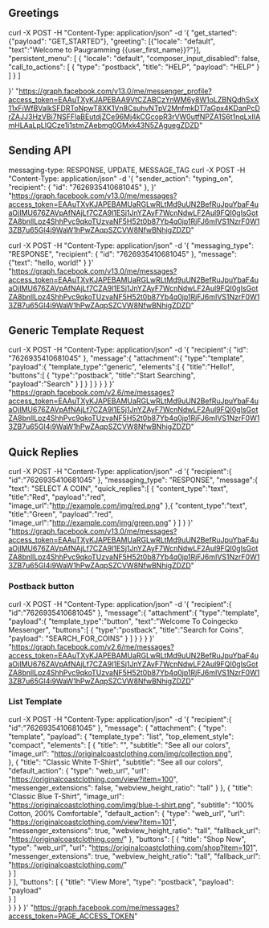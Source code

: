 ## Greetings

curl -X POST -H "Content-Type: application/json" -d '{
  "get_started": {"payload": "GET_STARTED"},
  "greeting": [{"locale": "default", "text":"Welcome to Paugramming {{user_first_name}}?"}],
  "persistent_menu": [
      {
          "locale": "default",
          "composer_input_disabled": false,
          "call_to_actions": [
              {
                  "type": "postback",
                  "title": "HELP",
                  "payload": "HELP"
              } 
          ]
      }
  ]

}' "https://graph.facebook.com/v13.0/me/messenger_profile?access_token=EAAuTXyKJAPEBAA9VtCZABCzYnWM6y8W1oLZBNQdhSxX11xFiWfBValkSFDRToNpwT8XK1Vn8CsuhvNTpV2MnfmkDT7aGpx4KDanPcDrZAJJ3HzVBi7NSFFlaBEutdjZCe96Mj4kCGcopR3rVW0utfNPZA1S6t1nqLxIIAmHLAaLpLlQCze1j1stmZAebmg0GMxk43N5ZAguegZDZD"

## Sending API
messaging-type: RESPONSE, UPDATE, MESSAGE_TAG
curl -X POST -H "Content-Type: application/json" -d '{
  "sender_action": "typing_on",
  "recipient": {
    "id": "7626935410681045"
  },
}' "https://graph.facebook.com/v13.0/me/messages?access_token=EAAuTXyKJAPEBAMUaRGLwRLtMd9uUN2BefRuJpuYbaF4uaOjIMU676ZAVpAfNAjLf7CZA9l1ESj1JnYZAyF7WcnNdwLF2Aul9FQI0gIsGotZA8bnllLpz4ShhPvc9qkoTUzvaNF5H52t0b87Yb4q0jp1RjFJ6mIVS1NzrF0W13ZB7u65GI4i9WaW1hPwZAqpSZCVW8NfwBNhigZDZD"

curl -X POST -H "Content-Type: application/json" -d '{
  "messaging_type": "RESPONSE",
  "recipient": {
    "id": "7626935410681045"
  },
  "message": {"text": "hello, world!" }
}' "https://graph.facebook.com/v13.0/me/messages?access_token=EAAuTXyKJAPEBAMUaRGLwRLtMd9uUN2BefRuJpuYbaF4uaOjIMU676ZAVpAfNAjLf7CZA9l1ESj1JnYZAyF7WcnNdwLF2Aul9FQI0gIsGotZA8bnllLpz4ShhPvc9qkoTUzvaNF5H52t0b87Yb4q0jp1RjFJ6mIVS1NzrF0W13ZB7u65GI4i9WaW1hPwZAqpSZCVW8NfwBNhigZDZD"


## Generic Template Request

curl -X POST -H "Content-Type: application/json" -d '{
  "recipient":{
    "id": "7626935410681045"
  },
  "message":{
    "attachment":{
      "type":"template",
      "payload":{
        "template_type":"generic",
        "elements":[
           {
            "title":"Hello!",
            "buttons":[
             {
                "type":"postback",
                "title":"Start Searching",
                "payload":"Search"
              } 
            ]
          }
        ]
      }
    }
  }
}' "https://graph.facebook.com/v2.6/me/messages?access_token=EAAuTXyKJAPEBAMUaRGLwRLtMd9uUN2BefRuJpuYbaF4uaOjIMU676ZAVpAfNAjLf7CZA9l1ESj1JnYZAyF7WcnNdwLF2Aul9FQI0gIsGotZA8bnllLpz4ShhPvc9qkoTUzvaNF5H52t0b87Yb4q0jp1RjFJ6mIVS1NzrF0W13ZB7u65GI4i9WaW1hPwZAqpSZCVW8NfwBNhigZDZD"



## Quick Replies

curl -X POST -H "Content-Type: application/json" -d '{
  "recipient":{
    "id":"7626935410681045"
  },
  "messaging_type": "RESPONSE",
  "message":{
    "text": "SELECT A COIN",
    "quick_replies":[
      {
        "content_type":"text",
        "title":"Red",
        "payload":"red",
        "image_url":"http://example.com/img/red.png"
      },{
        "content_type":"text",
        "title":"Green",
        "payload":"red",
        "image_url":"http://example.com/img/green.png"
      }
    ]
  }
}' "https://graph.facebook.com/v13.0/me/messages?access_token=EAAuTXyKJAPEBAMUaRGLwRLtMd9uUN2BefRuJpuYbaF4uaOjIMU676ZAVpAfNAjLf7CZA9l1ESj1JnYZAyF7WcnNdwLF2Aul9FQI0gIsGotZA8bnllLpz4ShhPvc9qkoTUzvaNF5H52t0b87Yb4q0jp1RjFJ6mIVS1NzrF0W13ZB7u65GI4i9WaW1hPwZAqpSZCVW8NfwBNhigZDZD" 

### Postback button

curl -X POST -H "Content-Type: application/json" -d '{
  "recipient":{
    "id":"7626935410681045"
  },
  "message":{
    "attachment":{
      "type":"template",
      "payload":{
        "template_type":"button",
        "text":"Welcome To Coingecko Messenger",
        "buttons":[
          {
            "type":"postback",
            "title":"Search for Coins",
            "payload": "SEARCH_FOR_COINS"
          }
        ]
      }
    }
  }
}' "https://graph.facebook.com/v2.6/me/messages?access_token=EAAuTXyKJAPEBAMUaRGLwRLtMd9uUN2BefRuJpuYbaF4uaOjIMU676ZAVpAfNAjLf7CZA9l1ESj1JnYZAyF7WcnNdwLF2Aul9FQI0gIsGotZA8bnllLpz4ShhPvc9qkoTUzvaNF5H52t0b87Yb4q0jp1RjFJ6mIVS1NzrF0W13ZB7u65GI4i9WaW1hPwZAqpSZCVW8NfwBNhigZDZD"


### List Template

curl -X POST -H "Content-Type: application/json" -d '{
  "recipient":{
    "id":"7626935410681045"
  }, 
  "message": {
    "attachment": {
      "type": "template",
      "payload": {
        "template_type": "list",
        "top_element_style": "compact",
        "elements": [
          {
            "title": "",
            "subtitle": "See all our colors",
            "image_url": "https://originalcoastclothing.com/img/collection.png",          
          },
          {
            "title": "Classic White T-Shirt",
            "subtitle": "See all our colors",
            "default_action": {
              "type": "web_url",
              "url": "https://originalcoastclothing.com/view?item=100",
              "messenger_extensions": false,
              "webview_height_ratio": "tall"
            }
          },
          {
            "title": "Classic Blue T-Shirt",
            "image_url": "https://originalcoastclothing.com/img/blue-t-shirt.png",
            "subtitle": "100% Cotton, 200% Comfortable",
            "default_action": {
              "type": "web_url",
              "url": "https://originalcoastclothing.com/view?item=101",
              "messenger_extensions": true,
              "webview_height_ratio": "tall",
              "fallback_url": "https://originalcoastclothing.com/"
            },
            "buttons": [
              {
                "title": "Shop Now",
                "type": "web_url",
                "url": "https://originalcoastclothing.com/shop?item=101",
                "messenger_extensions": true,
                "webview_height_ratio": "tall",
                "fallback_url": "https://originalcoastclothing.com/"            
              }
            ]        
          }
        ],
         "buttons": [
          {
            "title": "View More",
            "type": "postback",
            "payload": "payload"            
          }
        ]  
      }
    }
  }
}' "https://graph.facebook.com/me/messages?access_token=PAGE_ACCESS_TOKEN"
